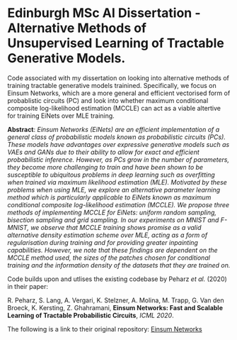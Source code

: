 # Edinburgh MSc AI Dissertation - Alternative Methods of Unsupervised Learning of Tractable Generative Models.

Code associated with my dissertation on looking into alternative methods of training tractable generative models trainined. Specifically, we focus on Einsum Networks, which are a more general and efficient vectorised form of probablistic circuits (PC) and look into whether maximum conditional composite log-likelihood estimation (MCCLE) can act as a viable altertive for training EiNets over MLE training.

**Abstract**: *Einsum Networks (EiNets) are an efficient implementation of a general class of probabilistic models known as probabilistic circuits (PCs). These models have advantages over expressive generative models such as VAEs and GANs due to their ability to allow for exact and efficient probabilistic inference. However, as PCs grow in the number of parameters, they become more challenging to train and have been shown to be susceptible to ubiquitous problems in deep learning such as overfitting when trained via maximum likelihood estimation (MLE). Motivated by these problems when using MLE, we explore an alternative parameter learning method which is particularly applicable to EiNets known as maximum conditional composite log-likelihood estimation (MCCLE). We propose three methods of implementing MCCLE for EiNets: uniform random sampling, bisection sampling and grid sampling. In our experiments on MNIST and F-MNIST, we observe that MCCLE training shows promise as a valid alternative density estimation scheme over MLE, acting as a form of regularisation during training and for providing greater inpainting capabilities. However, we note that these findings are dependent on the MCCLE method used, the sizes of the patches chosen for conditional training and the information density of the datasets that they are trained on.*

Code builds upon and utlises the existing codebase by Peharz *et al.* (2020) in their paper:

R. Peharz, S. Lang, A. Vergari, K. Stelzner, A. Molina, M. Trapp, G. Van den Broeck, K. Kersting, Z. Ghahramani,
**Einsum Networks: Fast and Scalable Learning of Tractable Probabilistic Circuits**,
*ICML 2020*.

The following is a link to their original repository: [Einsum Networks](https://github.com/cambridge-mlg/EinsumNetworks)

